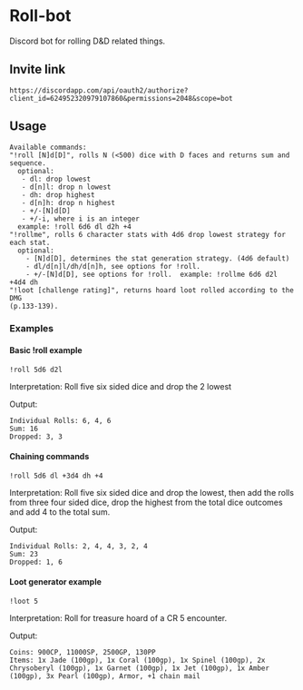 # Roll-bot

Discord bot for rolling D&D related things.

## Invite link

```
https://discordapp.com/api/oauth2/authorize?client_id=624952320979107860&permissions=2048&scope=bot
```

## Usage

```
Available commands:
"!roll [N]d[D]", rolls N (<500) dice with D faces and returns sum and sequence.
  optional:
   - dl: drop lowest
   - d[n]l: drop n lowest
   - dh: drop highest
   - d[n]h: drop n highest
   - +/-[N]d[D]
   - +/-i, where i is an integer
  example: !roll 6d6 dl d2h +4
"!rollme", rolls 6 character stats with 4d6 drop lowest strategy for each stat.
  optional:
    - [N]d[D], determines the stat generation strategy. (4d6 default)
    - dl/d[n]l/dh/d[n]h, see options for !roll.
    - +/-[N]d[D], see options for !roll.  example: !rollme 6d6 d2l +4d4 dh
"!loot [challenge rating]", returns hoard loot rolled according to the DMG
(p.133-139). 
```

### Examples

#### Basic !roll example

```
!roll 5d6 d2l
```

Interpretation: Roll five six sided dice and drop the 2 lowest

Output:
```
Individual Rolls: 6, 4, 6
Sum: 16
Dropped: 3, 3
```

#### Chaining commands

```
!roll 5d6 dl +3d4 dh +4
```

Interpretation: Roll five six sided dice and drop the lowest, then add the
rolls from three four sided dice, drop the highest from the total dice outcomes
and add 4 to the total sum.

Output:
```
Individual Rolls: 2, 4, 4, 3, 2, 4
Sum: 23
Dropped: 1, 6
```

#### Loot generator example

```
!loot 5
```

Interpretation: Roll for treasure hoard of a CR 5 encounter.

Output:
```
Coins: 900CP, 11000SP, 2500GP, 130PP
Items: 1x Jade (100gp), 1x Coral (100gp), 1x Spinel (100gp), 2x Chrysoberyl (100gp), 1x Garnet (100gp), 1x Jet (100gp), 1x Amber (100gp), 3x Pearl (100gp), Armor, +1 chain mail
```
